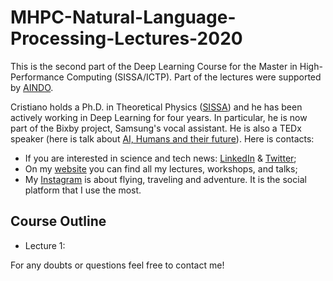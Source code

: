 # MHPC-Natural-Language-Processing-Lectures-2020

This is the second part of the Deep Learning Course for the Master in High-Performance Computing (SISSA/ICTP). Part of the lectures were supported by [AINDO](https://www.linkedin.com/company/aindo/). 

Cristiano holds a Ph.D. in Theoretical Physics ([SISSA](https://twitter.com/Sissaschool)) and he has been actively working in Deep Learning for four years. In particular, he is now part of the Bixby project, Samsung's vocal assistant. He is also a TEDx speaker (here is talk about [AI, Humans and their future](https://youtu.be/8-hrmer9d_E)). Here is contacts:

* If you are interested in science and tech news: [LinkedIn](https://www.linkedin.com/in/cristiano-de-nobili/) & [Twitter](https://twitter.com/denocris);
* On my [website](https://denocris.com/) you can find all my lectures, workshops, and talks;
* My [Instagram](https://www.instagram.com/denocris/?hl=it) is about flying, traveling and adventure. It is the social platform that I use the most.


## Course Outline

* Lecture 1: 



For any doubts or questions feel free to contact me!

